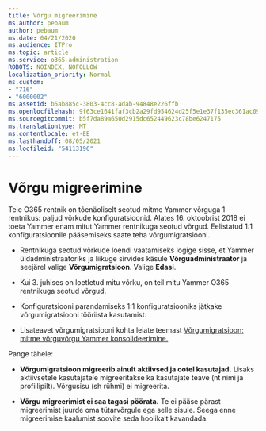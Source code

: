 ```yaml
---
title: Võrgu migreerimine
ms.author: pebaum
author: pebaum
ms.date: 04/21/2020
ms.audience: ITPro
ms.topic: article
ms.service: o365-administration
ROBOTS: NOINDEX, NOFOLLOW
localization_priority: Normal
ms.custom:
- "716"
- "6000002"
ms.assetid: b5ab885c-3803-4cc8-adab-94848e226ffb
ms.openlocfilehash: 9f63ce1641faf3cb2a29fd954624d25f5e1e37f135ec361ac09668086d78aa3e
ms.sourcegitcommit: b5f7da89a650d2915dc652449623c78be6247175
ms.translationtype: MT
ms.contentlocale: et-EE
ms.lasthandoff: 08/05/2021
ms.locfileid: "54113196"
---
```

# <a name="network-migration"></a>Võrgu migreerimine

Teie O365 rentnik on tõenäoliselt seotud mitme Yammer võrguga 1 rentnikus: paljud võrkude konfiguratsioonid. Alates 16. oktoobrist 2018 ei toeta Yammer enam mitut Yammer rentnikuga seotud võrgud. Eelistatud 1:1 konfiguratsioonile pääsemiseks saate teha võrgumigratsiooni.
  
- Rentnikuga seotud võrkude loendi vaatamiseks logige sisse, et Yammer üldadministraatoriks ja liikuge sirvides käsule **Võrguadministraator** ja seejärel valige **Võrgumigratsioon**. Valige **Edasi**.

- Kui 3. juhises on loetletud mitu võrku, on teil mitu Yammer O365 rentnikuga seotud võrgud.

- Konfiguratsiooni parandamiseks 1:1 konfiguratsiooniks jätkake võrgumigratsiooni tööriista kasutamist.

- Lisateavet võrgumigratsiooni kohta leiate teemast [Võrgumigratsioon: mitme võrguvõrgu Yammer konsolideerimine.](https://docs.microsoft.com/yammer/configure-your-yammer-network/consolidate-multiple-yammer-networks)

Pange tähele:
  
- **Võrgumigratsioon migreerib ainult aktiivsed ja ootel kasutajad.** Lisaks aktiivsetele kasutajatele migreeritakse ka kasutajate teave (nt nimi ja profiilipilt). Võrgusisu (sh rühmi) ei migreerita.

- **Võrgu migreerimist ei saa tagasi pöörata.** Te ei pääse pärast migreerimist juurde oma tütarvõrgule ega selle sisule. Seega enne migreerimise kaalumist soovite seda hoolikalt kavandada.
